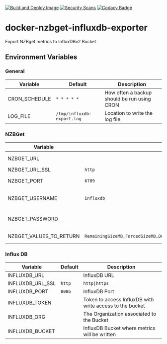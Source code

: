 [![Build and Deploy Image](https://github.com/tkhom3/docker-nzbget-influxdb-exporter/actions/workflows/build-and-deploy.yml/badge.svg)](https://github.com/tkhom3/docker-nzbget-influxdb-exporter/actions/workflows/build-and-deploy.yml)
[![Security Scans](https://github.com/tkhom3/docker-nzbget-influxdb-exporter/actions/workflows/security-scans-pr.yml/badge.svg)](https://github.com/tkhom3/docker-nzbget-influxdb-exporter/actions/workflows/security-scans-pr.yml)
[![Codacy Badge](https://app.codacy.com/project/badge/Grade/8f4dcbb86b6a4e40a6fb9496a518cc5d)](https://www.codacy.com/gh/tkhom3/docker-nzbget-influxdb-exporter/dashboard?utm_source=github.com&amp;utm_medium=referral&amp;utm_content=tkhom3/docker-nzbget-influxdb-exporter&amp;utm_campaign=Badge_Grade)

# docker-nzbget-influxdb-exporter

Export NZBget metrics to InfluxDBv2 Bucket

## Environment Variables

### General
| **Variable**  | **Default** | **Description** |
|-|-|-|
| CRON_SCHEDULE | `* * * * *` | How often a backup should be run using CRON |
| LOG_FILE | `/tmp/influxdb-export.log` | Location to write the log file |

### NZBGet
| **Variable**  | **Default** | **Description** |
|-|-|-|
| NZBGET_URL | | URL for NZBGet |
| NZBGET_URL_SSL | `http` | `http\|https` |
| NZBGET_PORT | `6789` | NZBGet Port |
| NZBGET_USERNAME | `influxdb` | Username to access NZBGet API |
| NZBGET_PASSWORD | | Password to access NZBGet API |
| NZBGET_VALUES_TO_RETURN | `RemainingSizeMB,ForcedSizeMB,DownloadedSizeMB,ArticleCacheMB,DownloadRate,ThreadCount,PostJobCount` | Values to return |

### Influx DB
| **Variable**  | **Default** | **Description** |
|-|-|-|
| INFLUXDB_URL | | InfluxDB URL |
| INFLUXDB_URL_SSL | `http` | `http\|https` |
| INFLUXDB_PORT | `8086` | InfluxDB Port|
| INFLUXDB_TOKEN | | Token to access InfluxDB with write access to the bucket |
| INFLUXDB_ORG | | The Organization associated to the Bucket |
| INFLUXDB_BUCKET | | InfluxDB Bucket where metrics will be written |
